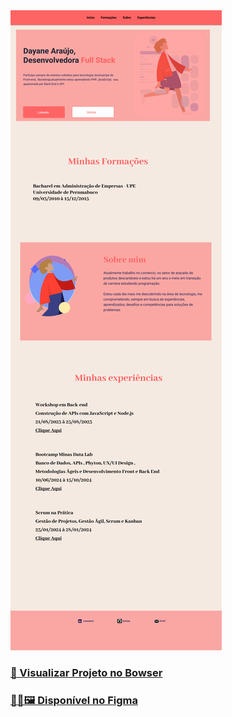 <div style="text-align: center;">
    <h1 style="display: inline; margin: "Meu Primeiro Portfolio 🏆>  
</div>

<img src="/img/portfolio dayane.png">

<h3  style="color: green; text-decoration: none;"><strong><a href="https://dayane.netlify.app/">
  🎥 Visualizar Projeto no Bowser</a></strong></h3>


<h3  style="color: green; text-decoration: none;"><strong><a href="https://www.figma.com/design/5D8dPz1K8RhT0yJf3HB6fa/portfolio-dayane?node-id=0-1&p=f&t=gic3fJ8zhVc9DiLS-0">
  👩‍🎨🖼️ Disponível no Figma</a></strong></h3>




